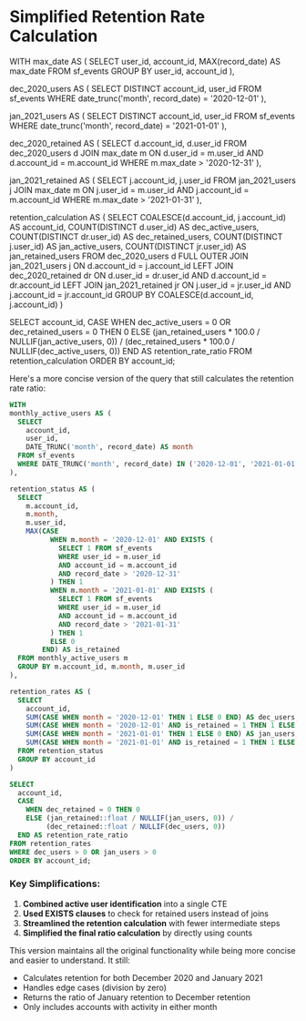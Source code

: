 # Simplified Retention Rate Calculation

WITH max_date AS (
  SELECT 
    user_id,
    account_id,
    MAX(record_date) AS max_date
  FROM sf_events
  GROUP BY user_id, account_id
),

dec_2020_users AS (
  SELECT DISTINCT 
    account_id,
    user_id
  FROM sf_events
  WHERE date_trunc('month', record_date) = '2020-12-01'
),

jan_2021_users AS (
  SELECT DISTINCT 
    account_id,
    user_id
  FROM sf_events
  WHERE date_trunc('month', record_date) = '2021-01-01'
),

dec_2020_retained AS (
  SELECT 
    d.account_id,
    d.user_id
  FROM dec_2020_users d
  JOIN max_date m ON d.user_id = m.user_id AND d.account_id = m.account_id
  WHERE m.max_date > '2020-12-31'
),

jan_2021_retained AS (
  SELECT 
    j.account_id,
    j.user_id
  FROM jan_2021_users j
  JOIN max_date m ON j.user_id = m.user_id AND j.account_id = m.account_id
  WHERE m.max_date > '2021-01-31'
),

retention_calculation AS (
  SELECT
    COALESCE(d.account_id, j.account_id) AS account_id,
    COUNT(DISTINCT d.user_id) AS dec_active_users,
    COUNT(DISTINCT dr.user_id) AS dec_retained_users,
    COUNT(DISTINCT j.user_id) AS jan_active_users,
    COUNT(DISTINCT jr.user_id) AS jan_retained_users
  FROM dec_2020_users d
  FULL OUTER JOIN jan_2021_users j ON d.account_id = j.account_id
  LEFT JOIN dec_2020_retained dr ON d.user_id = dr.user_id AND d.account_id = dr.account_id
  LEFT JOIN jan_2021_retained jr ON j.user_id = jr.user_id AND j.account_id = jr.account_id
  GROUP BY COALESCE(d.account_id, j.account_id)
)

SELECT
  account_id,
  CASE 
    WHEN dec_active_users = 0 OR dec_retained_users = 0 THEN 0
    ELSE (jan_retained_users * 100.0 / NULLIF(jan_active_users, 0)) / 
         (dec_retained_users * 100.0 / NULLIF(dec_active_users, 0))
  END AS retention_rate_ratio
FROM retention_calculation
ORDER BY account_id;

Here's a more concise version of the query that still calculates the retention rate ratio:

```sql
WITH 
monthly_active_users AS (
  SELECT
    account_id,
    user_id,
    DATE_TRUNC('month', record_date) AS month
  FROM sf_events
  WHERE DATE_TRUNC('month', record_date) IN ('2020-12-01', '2021-01-01')
),

retention_status AS (
  SELECT
    m.account_id,
    m.month,
    m.user_id,
    MAX(CASE 
          WHEN m.month = '2020-12-01' AND EXISTS (
            SELECT 1 FROM sf_events 
            WHERE user_id = m.user_id 
            AND account_id = m.account_id 
            AND record_date > '2020-12-31'
          ) THEN 1
          WHEN m.month = '2021-01-01' AND EXISTS (
            SELECT 1 FROM sf_events 
            WHERE user_id = m.user_id 
            AND account_id = m.account_id 
            AND record_date > '2021-01-31'
          ) THEN 1
          ELSE 0
        END) AS is_retained
  FROM monthly_active_users m
  GROUP BY m.account_id, m.month, m.user_id
),

retention_rates AS (
  SELECT
    account_id,
    SUM(CASE WHEN month = '2020-12-01' THEN 1 ELSE 0 END) AS dec_users,
    SUM(CASE WHEN month = '2020-12-01' AND is_retained = 1 THEN 1 ELSE 0 END) AS dec_retained,
    SUM(CASE WHEN month = '2021-01-01' THEN 1 ELSE 0 END) AS jan_users,
    SUM(CASE WHEN month = '2021-01-01' AND is_retained = 1 THEN 1 ELSE 0 END) AS jan_retained
  FROM retention_status
  GROUP BY account_id
)

SELECT
  account_id,
  CASE 
    WHEN dec_retained = 0 THEN 0
    ELSE (jan_retained::float / NULLIF(jan_users, 0)) / 
         (dec_retained::float / NULLIF(dec_users, 0))
  END AS retention_rate_ratio
FROM retention_rates
WHERE dec_users > 0 OR jan_users > 0
ORDER BY account_id;
```

### Key Simplifications:

1. **Combined active user identification** into a single CTE
2. **Used EXISTS clauses** to check for retained users instead of joins
3. **Streamlined the retention calculation** with fewer intermediate steps
4. **Simplified the final ratio calculation** by directly using counts

This version maintains all the original functionality while being more concise and easier to understand. It still:
- Calculates retention for both December 2020 and January 2021
- Handles edge cases (division by zero)
- Returns the ratio of January retention to December retention
- Only includes accounts with activity in either month

